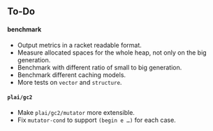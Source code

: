 To-Do
-----
#### benchmark

* Output metrics in a racket readable format.
* Measure allocated spaces for the whole heap, not only on the big generation.
* Benchmark with different ratio of small to big generation.
* Benchmark different caching models.
* More tests on `vector` and `structure`.

#### `plai/gc2`
* Make `plai/gc2/mutator` more extensible.
* Fix `mutator-cond` to support `(begin e …)` for each case.
